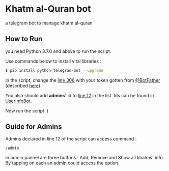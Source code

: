 # Khatm al-Quran bot
a telegram bot to manage khatm al-quran

## How to Run

you need Python 3.7.0 and above to run the script.

Use commands below to install vital libraries :

```bash
$ pip install python-telegram-bot --upgrade
```

In the script, change the [line 306](https://github.com/hatam008/khatm-al-quran-bot/blob/f58b367976402988b608877d4d805f6c173055a8/bot.py#L306) with your token gotten 
from [@BotFather](https://telegram.me/botfather) (described [here](https://core.telegram.org/bots#6-botfather))

You also should add **admins**' id to [line 12](https://github.com/hatam008/khatm-al-quran-bot/blob/f58b367976402988b608877d4d805f6c173055a8/bot.py#L12) in the list. Ids can be found in [UserInfoBot](https://t.me/userinfobot).

Now run the script :)

## Guide for Admins

Admins declared in line 12 of the script can access command :
```
/admin
```
In admin pannel are three buttons : Add, Remove and Show all khatms' info.
By tapping on each an admin could access the option.
